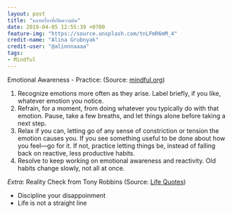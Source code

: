 ```yaml
---
layout: post
title: "หลายเรื่องที่เปิดความคิด"
date: 2019-04-05 12:55:39 +0700
feature-img: "https://source.unsplash.com/tnLFmR6mM_4"
credit-name: "Alina Grubnyak"
credit-user: "@alinnnaaaa"
tags:
- Mindful
---
```

Emotional Awareness - Practice: (Source: [mindful.org](https://www.mindful.org/emotional-rescue-using-mindfulness-to-reset-your-reactions/?mc_cid=8833a43868&mc_eid=a6ef769556))
1. Recognize emotions more often as they arise. Label briefly, if you like, whatever emotion you notice.
2. Refrain, for a moment, from doing whatever you typically do with that emotion. Pause, take a few breaths, and let things alone before taking a next step.
3. Relax if you can, letting go of any sense of constriction or tension the emotion causes you. If you see something useful to be done about how you feel—go for it. If not, practice letting things be, instead of falling back on reactive, less productive habits.
4. Resolve to keep working on emotional awareness and reactivity.  Old habits change slowly, not all at once.

*Extra*: Reality Check from Tony Robbins (Source: [Life Quotes](https://www.lifesuccessquotes.com/videos/reality-check-from-tony-robbins/?utm_source=Life+Success+Quotes&utm_campaign=cbf29a7b4f-mc_No_Straight_Lines_COPY_01&utm_medium=email&utm_term=0_2c54a91bba-cbf29a7b4f-363022845))
- Discipline your disappoinment
- Life is not a straight line
